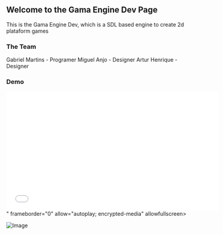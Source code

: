 ## Welcome to the Gama Engine Dev Page

This is the Gama Engine Dev, which is a SDL based engine to create 2d plataform games  

### The Team

Gabriel Martins - Programer
Miguel Anjo - Designer
Artur Henrique - Designer

### Demo

<iframe width="560" height="315" src="<iframe width="560" height="315" src="https://www.youtube.com/embed/dQw4w9WgXcQ" frameborder="0" allow="autoplay; encrypted-media" allowfullscreen></iframe>" frameborder="0" allow="autoplay; encrypted-media" allowfullscreen></iframe>

![Image](https://i.imgur.com/8GVXJ0c.png)
